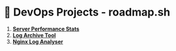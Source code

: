 # 🚀 DevOps Projects - roadmap.sh

1. **[Server Performance Stats](https://roadmap.sh/projects/server-stats)**
2. **[Log Archive Tool](https://roadmap.sh/projects/log-archive-tool)**
3. **[Nginx Log Analyser](https://roadmap.sh/projects/nginx-log-analyser)**
